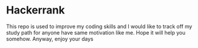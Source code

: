 # Hackerrank
This repo is used to improve my coding skills and I would like to track off my study path for anyone have same motivation like me. Hope it will help you somehow. Anyway, enjoy your days 
